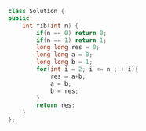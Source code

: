 <!--
 * @Author: your name
 * @Date: 2021-01-04 14:35:42
 * @LastEditTime: 2021-01-04 14:35:57
 * @LastEditors: Please set LastEditors
 * @Description: In User Settings Edit
 * @FilePath: /projects/leetcode/509. 斐波那契数.md
-->
```c++
class Solution {
public:
    int fib(int n) {
        if(n == 0) return 0;
        if(n == 1) return 1;
        long long res = 0;
        long long a = 0;
        long long b = 1;
        for(int i = 2; i <= n ; ++i){
            res = a+b;
            a = b;
            b = res;
        }
        return res;
    }
};
```
